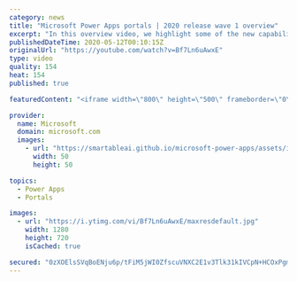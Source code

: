 ```yaml
---
category: news
title: "Microsoft Power Apps portals | 2020 release wave 1 overview"
excerpt: "In this overview video, we highlight some of the new capabilities included in the latest update to Microsoft Power Apps portals.     Here are the capabilities covered:   •    Power BI integration, so you can quickly add Power BI reports, tables, and dashboards to your portals without coding.  •    Themes"
publishedDateTime: 2020-05-12T00:10:15Z
originalUrl: "https://youtube.com/watch?v=Bf7Ln6uAwxE"
type: video
quality: 154
heat: 154
published: true

featuredContent: "<iframe width=\"800\" height=\"500\" frameborder=\"0\" src=\"https://www.youtube.com/embed/Bf7Ln6uAwxE\" allow=\"accelerometer; autoplay; encrypted-media; gyroscope; picture-in-picture\" allowfullscreen></iframe>"

provider:
  name: Microsoft
  domain: microsoft.com
  images:
    - url: "https://smartableai.github.io/microsoft-power-apps/assets/images/organizations/microsoft.com-50x50.jpg"
      width: 50
      height: 50

topics:
  - Power Apps
  - Portals

images:
  - url: "https://i.ytimg.com/vi/Bf7Ln6uAwxE/maxresdefault.jpg"
    width: 1280
    height: 720
    isCached: true

secured: "0zXOElsSVqBoENju6p/tFiM5jWI0ZfscuVNXC2E1v3Tlk31kIVCpN+HCOxPgmLSFh06Ap1mIPoBeWUklKvDGE04K3caKsLWQ8JMz78J2uGIAzQxGP2CCYVIGQevBt0y1GXU+PmMeS5d8Cn/c8KRjeW0b3Bj5oCs5XVo7lhvdgETtGBWIo/tKYMGNId3qUzi+521lCIVSgJYd3E52UdJkPY8gdmQuBUAibY5SlNNxnDznjM7mwcVnssJqrEdWXQZlTU88uHIupu6hEyPOcjK/8MaLXIBR+Ki+NZSeaJH7Ub1+Vb20X1t40+u3tqXY96B/xdDmElFnI6GJjzTcywPT6cXv4Pe5HwadZoWGZkkoNo4ZfRFyQ+El2ZhMiDDy8eoNZuM+vNhJNh/2Qo5u4WmGca+g8M9EFZ2yZ4YD/lldDStfCxKr3bQXHKK+Wa8jX4Zg;0bAxy5MOCgL5X7tKa+GZyg=="
---
```


